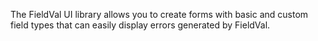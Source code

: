 The FieldVal UI library allows you to create forms with basic and custom field types that can easily display errors generated by FieldVal.